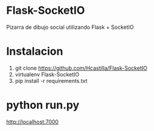 # Flask-SocketIO
Pizarra de dibujo social utilizando  Flask + SocketIO

# Instalacion
1. git clone https://github.com/Hcastilla/Flask-SocketIO
2. virtualenv Flask-SocketIO
3. pip install -r requirements.txt


# python run.py
[http://localhost:7000](http://localhost:7000/)

